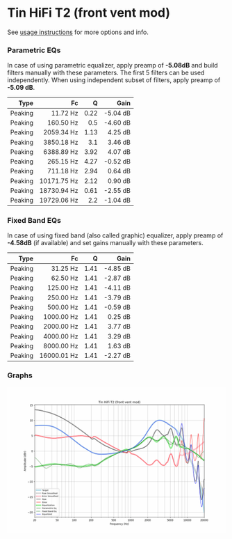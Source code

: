 # Tin HiFi T2 (front vent mod)
See [usage instructions](https://github.com/jaakkopasanen/AutoEq#usage) for more options and info.

### Parametric EQs
In case of using parametric equalizer, apply preamp of **-5.08dB** and build filters manually
with these parameters. The first 5 filters can be used independently.
When using independent subset of filters, apply preamp of **-5.09 dB**.

| Type    | Fc          |    Q | Gain     |
|--------:|------------:|-----:|---------:|
| Peaking | 11.72 Hz    | 0.22 | -5.04 dB |
| Peaking | 160.50 Hz   | 0.5  | -4.60 dB |
| Peaking | 2059.34 Hz  | 1.13 | 4.25 dB  |
| Peaking | 3850.18 Hz  | 3.1  | 3.46 dB  |
| Peaking | 6388.89 Hz  | 3.92 | 4.07 dB  |
| Peaking | 265.15 Hz   | 4.27 | -0.52 dB |
| Peaking | 711.18 Hz   | 2.94 | 0.64 dB  |
| Peaking | 10171.75 Hz | 2.12 | 0.90 dB  |
| Peaking | 18730.94 Hz | 0.61 | -2.55 dB |
| Peaking | 19729.06 Hz | 2.2  | -1.04 dB |

### Fixed Band EQs
In case of using fixed band (also called graphic) equalizer, apply preamp of **-4.58dB**
(if available) and set gains manually with these parameters.

| Type    | Fc          |    Q | Gain     |
|--------:|------------:|-----:|---------:|
| Peaking | 31.25 Hz    | 1.41 | -4.85 dB |
| Peaking | 62.50 Hz    | 1.41 | -2.87 dB |
| Peaking | 125.00 Hz   | 1.41 | -4.11 dB |
| Peaking | 250.00 Hz   | 1.41 | -3.79 dB |
| Peaking | 500.00 Hz   | 1.41 | -0.59 dB |
| Peaking | 1000.00 Hz  | 1.41 | 0.25 dB  |
| Peaking | 2000.00 Hz  | 1.41 | 3.77 dB  |
| Peaking | 4000.00 Hz  | 1.41 | 3.29 dB  |
| Peaking | 8000.00 Hz  | 1.41 | 1.63 dB  |
| Peaking | 16000.01 Hz | 1.41 | -2.27 dB |

### Graphs
![](./Tin%20HiFi%20T2%20(front%20vent%20mod).png)